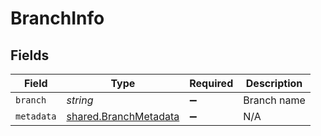 # BranchInfo


## Fields

| Field                                                                 | Type                                                                  | Required                                                              | Description                                                           |
| --------------------------------------------------------------------- | --------------------------------------------------------------------- | --------------------------------------------------------------------- | --------------------------------------------------------------------- |
| `branch`                                                              | *string*                                                              | :heavy_minus_sign:                                                    | Branch name                                                           |
| `metadata`                                                            | [shared.BranchMetadata](../../../sdk/models/shared/branchmetadata.md) | :heavy_minus_sign:                                                    | N/A                                                                   |